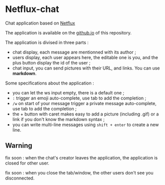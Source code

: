# Netflux-chat #
Chat application based on [Netflux](https://github.com/coast-team/netflux)

The application is available on the [github.io](http://coast-team.github.io/netflux-chat/) of this repository.


The application is divised in three parts :
* chat display, each message are mentionned with its author ;
* users display, each user appears here, the editable one is you, and the plus button display the id of the user ;
* chat input, you can send pictures with their URL, and links. You can use **markdown**.


Some specifications about the application : 
* you can let the ws input empty, there is a default one ;
* `:` trigger an emoji auto-complete, use tab to add the completion ;
* `/w` on start of your message trigger a private message auto-complete, use tab to add the completion ;
* the + button with caret makes easy to add a picture (including .gif) or a link if you don't know the markdown syntax ;
* you can write multi-line messages using `shift + enter` to create a new line.


## **Warning** 
fix soon : when the chat's creator leaves the application, the application is closed for other user.

fix soon : when you close the tab/window, the other users don't see you disconnected.
